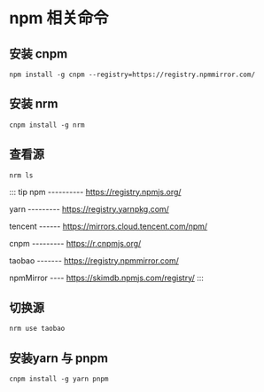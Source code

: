 # npm 相关命令

## 安装 cnpm

```shell
npm install -g cnpm --registry=https://registry.npmmirror.com/
```

## 安装 nrm

```shell
cnpm install -g nrm
```

## 查看源

```shell
nrm ls
```
::: tip
  npm ---------- https://registry.npmjs.org/

  yarn --------- https://registry.yarnpkg.com/

  tencent ------ https://mirrors.cloud.tencent.com/npm/

  cnpm --------- https://r.cnpmjs.org/

  taobao ------- https://registry.npmmirror.com/

  npmMirror ---- https://skimdb.npmjs.com/registry/
:::

## 切换源

```shell
nrm use taobao
```

## 安装yarn 与 pnpm

```shell
cnpm install -g yarn pnpm
```
